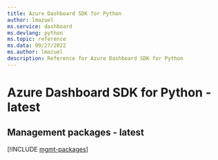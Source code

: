```yaml
---
title: Azure Dashboard SDK for Python
author: lmazuel
ms.service: dashboard
ms.devlang: python
ms.topic: reference
ms.data: 09/27/2022
ms.author: lmazuel
description: Reference for Azure Dashboard SDK for Python
---
```

# Azure Dashboard SDK for Python - latest

## Management packages - latest
[!INCLUDE [mgmt-packages](dashboard-mgmt-index.md)]